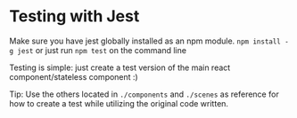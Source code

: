 # Testing with Jest

Make sure you have jest globally installed as an npm module.
 `npm install -g jest` or just run `npm test` on the
 command line

Testing is simple: just create a test version of the main
 react component/stateless component :)

Tip: Use the others located in `./components` and `./scenes`
 as reference for how to create a test while utilizing the
 original code written.
